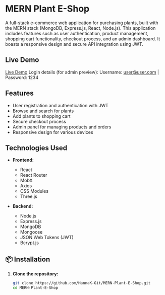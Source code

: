 # MERN Plant E-Shop

A full-stack e-commerce web application for purchasing plants, built with the MERN stack (MongoDB, Express.js, React, Node.js). 
This application includes features such as user authentication, product management, shopping cart functionality, checkout process, and an admin dashboard. 
It boasts a responsive design and secure API integration using JWT.

## Live Demo 
[Live Demo](http://51.20.68.74:8080)
Login details (for admin preview): Username: user@user.com | Password: 1234

## Features

- User registration and authentication with JWT
- Browse and search for plants
- Add plants to shopping cart
- Secure checkout process
- Admin panel for managing products and orders
- Responsive design for various devices

## Technologies Used

- **Frontend:**
  - React
  - React Router
  - MobX
  - Axios
  - CSS Modules
  - Three.js

- **Backend:**
  - Node.js
  - Express.js
  - MongoDB
  - Mongoose
  - JSON Web Tokens (JWT)
  - Bcrypt.js

## 📦 Installation

1. **Clone the repository:**

   ```bash
   git clone https://github.com/HannaK-Git/MERN-Plant-E-Shop.git
   cd MERN-Plant-E-Shop
